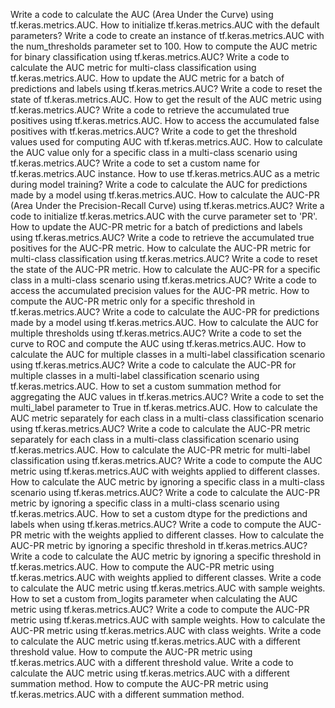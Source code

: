 Write a code to calculate the AUC (Area Under the Curve) using tf.keras.metrics.AUC.
How to initialize tf.keras.metrics.AUC with the default parameters?
Write a code to create an instance of tf.keras.metrics.AUC with the num_thresholds parameter set to 100.
How to compute the AUC metric for binary classification using tf.keras.metrics.AUC?
Write a code to calculate the AUC metric for multi-class classification using tf.keras.metrics.AUC.
How to update the AUC metric for a batch of predictions and labels using tf.keras.metrics.AUC?
Write a code to reset the state of tf.keras.metrics.AUC.
How to get the result of the AUC metric using tf.keras.metrics.AUC?
Write a code to retrieve the accumulated true positives using tf.keras.metrics.AUC.
How to access the accumulated false positives with tf.keras.metrics.AUC?
Write a code to get the threshold values used for computing AUC with tf.keras.metrics.AUC.
How to calculate the AUC value only for a specific class in a multi-class scenario using tf.keras.metrics.AUC?
Write a code to set a custom name for tf.keras.metrics.AUC instance.
How to use tf.keras.metrics.AUC as a metric during model training?
Write a code to calculate the AUC for predictions made by a model using tf.keras.metrics.AUC.
How to calculate the AUC-PR (Area Under the Precision-Recall Curve) using tf.keras.metrics.AUC?
Write a code to initialize tf.keras.metrics.AUC with the curve parameter set to 'PR'.
How to update the AUC-PR metric for a batch of predictions and labels using tf.keras.metrics.AUC?
Write a code to retrieve the accumulated true positives for the AUC-PR metric.
How to calculate the AUC-PR metric for multi-class classification using tf.keras.metrics.AUC?
Write a code to reset the state of the AUC-PR metric.
How to calculate the AUC-PR for a specific class in a multi-class scenario using tf.keras.metrics.AUC?
Write a code to access the accumulated precision values for the AUC-PR metric.
How to compute the AUC-PR metric only for a specific threshold in tf.keras.metrics.AUC?
Write a code to calculate the AUC-PR for predictions made by a model using tf.keras.metrics.AUC.
How to calculate the AUC for multiple thresholds using tf.keras.metrics.AUC?
Write a code to set the curve to ROC and compute the AUC using tf.keras.metrics.AUC.
How to calculate the AUC for multiple classes in a multi-label classification scenario using tf.keras.metrics.AUC?
Write a code to calculate the AUC-PR for multiple classes in a multi-label classification scenario using tf.keras.metrics.AUC.
How to set a custom summation method for aggregating the AUC values in tf.keras.metrics.AUC?
Write a code to set the multi_label parameter to True in tf.keras.metrics.AUC.
How to calculate the AUC metric separately for each class in a multi-class classification scenario using tf.keras.metrics.AUC?
Write a code to calculate the AUC-PR metric separately for each class in a multi-class classification scenario using tf.keras.metrics.AUC.
How to calculate the AUC-PR metric for multi-label classification using tf.keras.metrics.AUC?
Write a code to compute the AUC metric using tf.keras.metrics.AUC with weights applied to different classes.
How to calculate the AUC metric by ignoring a specific class in a multi-class scenario using tf.keras.metrics.AUC?
Write a code to calculate the AUC-PR metric by ignoring a specific class in a multi-class scenario using tf.keras.metrics.AUC.
How to set a custom dtype for the predictions and labels when using tf.keras.metrics.AUC?
Write a code to compute the AUC-PR metric with the weights applied to different classes.
How to calculate the AUC-PR metric by ignoring a specific threshold in tf.keras.metrics.AUC?
Write a code to calculate the AUC metric by ignoring a specific threshold in tf.keras.metrics.AUC.
How to compute the AUC-PR metric using tf.keras.metrics.AUC with weights applied to different classes.
Write a code to calculate the AUC metric using tf.keras.metrics.AUC with sample weights.
How to set a custom from_logits parameter when calculating the AUC metric using tf.keras.metrics.AUC?
Write a code to compute the AUC-PR metric using tf.keras.metrics.AUC with sample weights.
How to calculate the AUC-PR metric using tf.keras.metrics.AUC with class weights.
Write a code to calculate the AUC metric using tf.keras.metrics.AUC with a different threshold value.
How to compute the AUC-PR metric using tf.keras.metrics.AUC with a different threshold value.
Write a code to calculate the AUC metric using tf.keras.metrics.AUC with a different summation method.
How to compute the AUC-PR metric using tf.keras.metrics.AUC with a different summation method.